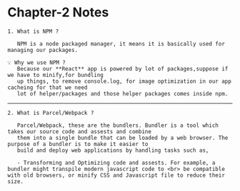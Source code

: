 # Chapter-2 Notes

    1. What is NPM ?

       NPM is a node packaged manager, it means it is basically used for managing our packages.
       
    💡 Why we use NPM ?
       Because our **React** app is powered by lot of packages,suppose if we have to minify,for bundling   
       up things, to remove console.log, for image optimization in our app cacheing for that we need  
       lot of helper/packages and those helper packages comes inside npm. 
---
    2. What is Parcel/Webpack ?

       Parcel/Webpack, these are the bundlers. Bundler is a tool which takes our source code and assests and combine
       them into a single bundle that can be loaded by a web browser. The purpose of a bundler is to make it easier to 
       build and deploy web applications by handling tasks such as,

       - Transforming and Optimizing code and assests. For example, a bundler might transpile modern javascript code to <br> be compatible with old browsers, or minify CSS and Javascript file to reduce their size.
